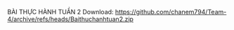 BÀI THỰC HÀNH TUẦN 2
Download: https://github.com/chanem794/Team-4/archive/refs/heads/Baithuchanhtuan2.zip
